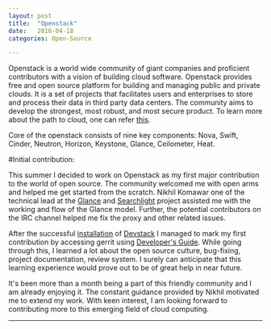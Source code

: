 ```yaml
---
layout: post
title:  "Openstack"
date:   2016-04-18
categories: Open-Source

---
```


Openstack is a world wide community of giant companies and proficient contributors with a vision of building cloud software. Openstack provides free and open source platform for building and managing public and private clouds. It is a set of projects that facilitates users and enterprises to store and process their data in third party data centers. The community aims to develop the strongest, most robust, and most secure product. To learn more about the path to cloud, one can refer [this](https://www.openstack.org/).

Core of the openstack consists of nine key components: Nova, Swift, Cinder, Neutron, Horizon, Keystone, Glance, Ceilometer, Heat.


#Initial contribution:


This summer I decided to work on Openstack as my first major contribution to the world of open source. The community welcomed me with open arms and helped me get started from the scratch. Nikhil Komawar one of the technical lead at the [Glance](http://docs.openstack.org/developer/glance/) and [Searchlight](https://wiki.openstack.org/wiki/Searchlight) project assisted me with the working and flow of the Glance  model. Further, the potential contributors on the IRC channel helped me fix the proxy and other related issues. 

After the successful [installation](http://docs.openstack.org/developer/sahara/devref/devstack.html) of [Devstack](http://docs.openstack.org/developer/devstack/) I managed to mark my first contribution by accessing gerrit using [Developer's Guide](http://docs.openstack.org/infra/manual/developers.html). While going through this, I learned a lot about the open source culture, bug-fixing, project documentation, review system. I surely can anticipate that this learning experience would prove out to be of great help in near future.

It's been more than a month being a part of this friendly community and I am already enjoying it. The constant guidance provided by Nikhil motivated me to extend my work. With keen interest, I am looking forward to contributing more to this emerging field of cloud computing.




_______________________________________________________________________________________________________________________________________________________
